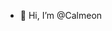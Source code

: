 - 👋 Hi, I’m @Calmeon
<!---
Calmeon/Calmeon is a ✨ special ✨ repository because its `README.md` (this file) appears on your GitHub profile.
You can click the Preview link to take a look at your changes.
--->
